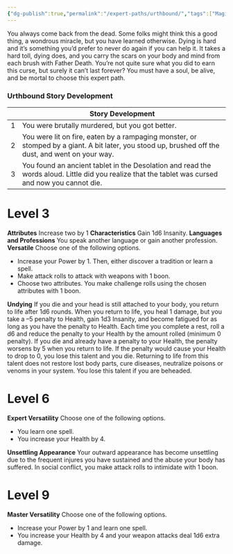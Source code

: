 ```yaml
---
{"dg-publish":true,"permalink":"/expert-paths/urthbound/","tags":["Magic"]}
---
```


You always come back from the dead. Some folks might think this a good thing, a wondrous miracle, but you have learned otherwise. Dying is hard and it’s something you’d prefer to never do again if you can help it. It takes a hard toll, dying does, and you carry the scars on your body and mind from each brush with Father Death. You’re not quite sure what you did to earn this curse, but surely it can’t last forever?
You must have a soul, be alive, and be mortal to choose this expert path.
### Urthbound Story Development

|     | Story Development                                                                                                                                 |
| --- | ------------------------------------------------------------------------------------------------------------------------------------------------- |
| 1   | You were brutally murdered, but you got better.                                                                                                   |
| 2   | You were lit on fire, eaten by a rampaging monster, or stomped by a giant. A bit later, you stood up, brushed off the dust, and went on your way. |
| 3   | You found an ancient tablet in the Desolation and read the words aloud. Little did you realize that the tablet was cursed and now you cannot die. |
# Level 3
**Attributes** Increase two by 1
**Characteristics** Gain 1d6 Insanity.
**Languages and Professions** You speak another language or gain another profession.
**Versatile** Choose one of the following options.
- Increase your Power by 1. Then, either discover a tradition or learn a spell.
- Make attack rolls to attack with weapons with 1 boon.
- Choose two attributes. You make challenge rolls using the chosen attributes with 1 boon.

**Undying** If you die and your head is still attached to your body, you return to life after 1d6 rounds. When you return to life, you heal 1 damage, but you take a –5 penalty to Health, gain 1d3 Insanity, and become fatigued for as long as you have the penalty to Health.
Each time you complete a rest, roll a d6 and reduce the penalty to your Health by the amount rolled (minimum 0 penalty). If you die and already have a penalty to your Health, the penalty worsens by 5 when you return to life.
If the penalty would cause your Health to drop to 0, you lose this talent and you die.
Returning to life from this talent does not restore lost body parts, cure diseases, neutralize poisons or venoms in your system. You lose this talent if you are beheaded.
# Level 6
**Expert Versatility** Choose one of the following options.
- You learn one spell.
- You increase your Health by 4.

**Unsettling Appearance** Your outward appearance has become unsettling due to the frequent injures you have sustained and the abuse your body has suffered. In social conflict, you make attack rolls to intimidate with 1 boon.
# Level 9
**Master Versatility** Choose one of the following options.
- Increase your Power by 1 and learn one spell.
- You increase your Health by 4 and your weapon attacks deal 1d6 extra damage.
